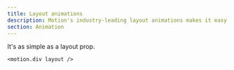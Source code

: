 ```yaml
---
title: Layout animations
description: Motion's industry-leading layout animations makes it easy to animate between any two layouts, even between different elements.
section: Animation
---
```


It's as simple as a layout prop.

```<motion.div layout />```